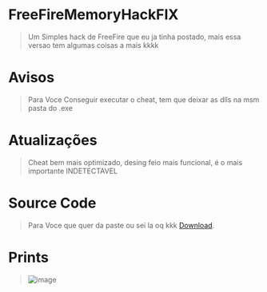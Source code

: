 # FreeFireMemoryHackFIX
> Um Simples hack de FreeFire que eu ja tinha postado, mais essa versao tem algumas coisas a mais kkkk
# Avisos
> Para Voce Conseguir executar o cheat, tem que deixar as dlls na msm pasta do .exe
# Atualizações
> Cheat bem mais optimizado, desing feio mais funcional, é o mais importante INDETECTAVEL
# Source Code
> Para Voce que quer da paste ou sei la oq kkk [Download](https://anonfiles.com/R1ves505y1/FreeFireMemoryHack_rar).
# Prints
> ![image](https://user-images.githubusercontent.com/83485103/180634597-518fedba-8d8d-44e2-bb69-15095abba22c.png)

